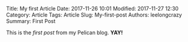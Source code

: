 Title: My first Article
Date: 2017-11-26 10:01
Modified: 2017-11-27 12:30
Category: Article
Tags: Article
Slug: My-first-post
Authors: leelongcrazy
Summary: First Post 

This is the *first post* from my Pelican blog. **YAY!**
